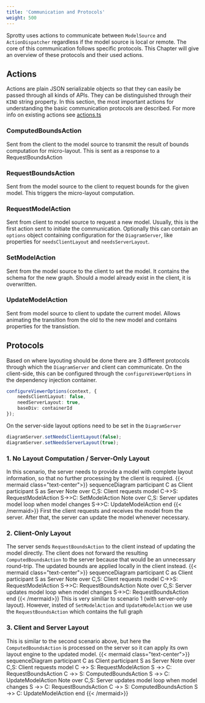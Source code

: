 ```yaml
---
title: 'Communication and Protocols'
weight: 500
---
```

Sprotty uses actions to communicate between `ModelSource` and `ActionDispatcher` regardless if the model source is local or remote. 
The core of this communication follows specific protocols. This Chapter will give an overview of these protocols and their used actions.
## Actions
Actions are plain JSON serializable objects so that they can easily be passed through all kinds of APIs. They can be distinguished through their `KIND` string property.
In this section, the most important actions for understanding the basic communication protocols are described.
For more info on existing actions see [actions.ts](https://github.com/eclipse-sprotty/sprotty/blob/master/packages/sprotty-protocol/src/actions.ts)
### ComputedBoundsAction
Sent from the client to the model source to transmit the result of bounds computation for micro-layout. 
This is sent as a response to a RequestBoundsAction

### RequestBoundsAction
Sent from the model source to the client to request bounds for the given model. This triggers the micro-layout computation.
### RequestModelAction
Sent from client to model source to request a new model. Usually, this is the first action sent to initiate the communication.
Optionally this can contain an `options` object containing configuration for the `DiagramServer`, like properties for `needsClientLayout` and `needsServerLayout`.
### SetModelAction
Sent from the model source to the client to set the model. It contains the schema for the new graph.
Should a model already exist in the client, it is overwritten.
### UpdateModelAction
Sent from model source to client to update the current model. Allows animating the transition from the old to the new model and contains properties for the transistion.

## Protocols
Based on where layouting should be done there are 3 different protocols through which the `DiagramServer` and client can communicate.
On the client-side, this can be configured through the `configureViewerOptions` in the dependency injection container.
```Typescript
configureViewerOptions(context, {
    needsClientLayout: false,
    needServerLayout: true,
    baseDiv: containerId
});
```

On the server-side layout options need to be set in the `DiagramServer`
```Typescript
diagramServer.setNeedsClientLayout(false);
diagramServer.setNeedsServerLayout(true);
```

### 1. No Layout Computation / Server-Only Layout

In this scenario, the server needs to provide a model with complete layout information, so that no further processing by the client is required.
{{< mermaid class="text-center">}}
sequenceDiagram
participant C as Client
participant S as Server
Note over C,S: Client requests model
C->>S: RequestModelAction
S->>C: SetModelAction
Note over C,S: Server updates model
loop when model changes
    S->>C: UpdateModelAction
end
{{< /mermaid>}}
First the client requests and receives the model from the server. After that, the server can update the model whenever necessary.

### 2. Client-Only Layout

The server sends `RequestBoundsAction` to the client instead of updating the model directly. The client does not forward the resulting `ComputedBoundsAction` to the server because that would be an unnecessary round-trip. The updated bounds are applied locally in the client instead.
{{< mermaid class="text-center">}}
sequenceDiagram
participant C as Client
participant S as Server
Note over C,S: Client requests model
C->>S: RequestModelAction
S->>C: RequestBoundsAction
Note over C,S: Server updates model
loop when model changes
    S->>C: RequestBoundsAction
end
{{< /mermaid>}}
This is very similiar to scenario 1 (with server-only layout). However, insted of `SetModelAction` and `UpdateModelAction` we use the `RequestBoundsAction` which contains the full graph

### 3. Client and Server Layout

This is similar to the second scenario above, but here the `ComputedBoundsAction` is processed on the server so it can apply its own layout engine to the updated model.
{{< mermaid class="text-center">}}
sequenceDiagram
participant C as Client
participant S as Server
Note over C,S: Client requests model
C ->> S: RequestModelAction
S ->> C: RequestBoundsAction
C ->> S: ComputedBoundsAction
S ->> C: UpdateModelAction
Note over C,S: Server updates model
loop when model changes
    S ->> C: RequestBoundsAction
    C ->> S: ComputedBoundsAction
    S ->> C: UpdateModelAction
end
{{< /mermaid>}}

